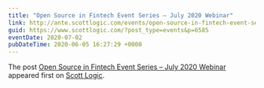 ```yaml
---
title: "Open Source in Fintech Event Series – July 2020 Webinar"
link: http://ante.scottlogic.com/events/open-source-in-fintech-event-series-july-2020-webinar/
guid: https://www.scottlogic.com/?post_type=events&p=6585
eventDate: 2020-07-02
pubDateTime: 2020-06-05 16:27:29 +0000
---
```


<p>The post <a rel="nofollow" href="http://ante.scottlogic.com/events/open-source-in-fintech-event-series-july-2020-webinar/">Open Source in Fintech Event Series – July 2020 Webinar</a> appeared first on <a rel="nofollow" href="http://ante.scottlogic.com">Scott Logic</a>.</p>